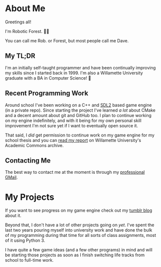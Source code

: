 # About Me

Greetings all!

I'm Robotic Forest. 🤖🌲

You can call me Rob. or Forest, but most people call me Dave.

## My TL;DR

I'm an initially self-taught programmer and have been continually improving my skills since I started back in 1999. I'm also a Willamette University graduate with a BA in Computer Science! 🥳

## Recent Programming Work

Around school I've been working on a C++ and [SDL2](http://libsdl.org/) based game engine (in a private repo). Since starting the project I've learned *a lot* about CMake and a decent amount about git and GitHub too. I plan to continue working on my engine indefinitely, and with it being for my own personal skill improvement I'm not sure yet if I want to eventually open source it.

That said, I *did* get permission to continue work on my game engine for my school thesis and you can [read my report](http://hdl.handle.net/10177/6916) on Willamette University's Academic Commons archive.

## Contacting Me

The best way to contact me at the moment is through my [professional GMail](mailto:david.c.vitez@gmail.com).

# My Projects

If you want to see progress on my game engine check out my [tumblr blog](https://www.tumblr.com/blog/rfgameproject) about it.

Beyond that, I don't have a lot of other projects going on *yet*. I've spent the last two years pouring myself into university work and have done the bulk of my programming during that time for all sorts of class assignments, most of it using Python 3.

I have quite a few game ideas (and a few other programs) in mind and will be starting those projects as soon as I finish switching life tracks from school to full-time work.

<!---
roboticforest/roboticforest is a ✨ special ✨ repository because its `README.md` (this file) appears on your GitHub profile.
You can click the Preview link to take a look at your changes.
--->
